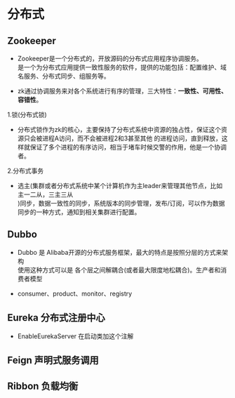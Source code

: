 # 分布式

## Zookeeper
- Zookeeper是一个分布式的，开放源码的分布式应用程序协调服务。  
  是一个为分布式应用提供一致性服务的软件，提供的功能包括：配置维护、域名服务、分布式同步、组服务等。
 
- zk通过协调服务来对各个系统进行有序的管理，三大特性：**一致性、可用性、容错性**。

 1.锁(分布式锁)
-  分布式锁作为zk的核心，主要保持了分布式系统中资源的独占性，保证这个资源只会被进程A访问，而不会被进程2和3甚至其他
   的进程访问，直到释放，这样就保证了多个进程的有序访问，相当于堵车时候交警的作用，他是一个协调者。
 
 2.分布式事务
-  选主(集群或者分布式系统中某个计算机作为主leader来管理其他节点，比如主一二从，三主三从  
   )同步，数据一致性的同步，系统版本的同步管理，发布/订阅，可以作为数据同步的一种方式，通知到相关集群进行配置。
 
## Dubbo
- Dubbo 是 Alibaba开源的分布式服务框架，最大的特点是按照分层的方式来架构  
  使用这种方式可以是 各个层之间解耦合(或者最大限度地松耦合)。生产者和消费者模型
  
- consumer、product、monitor、registry

## Eureka 分布式注册中心
- EnableEurekaServer 在启动类加这个注解


## Feign 声明式服务调用


## Ribbon 负载均衡